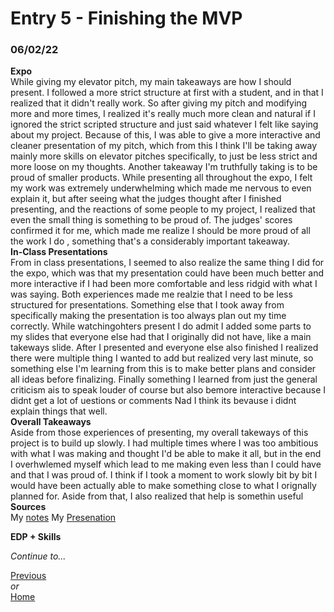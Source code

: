 # Entry 5 - Finishing the MVP
### 06/02/22

**Expo** <br>
While giving my elevator pitch, my main takeaways are how I should present. I followed a more strict structure at first with a student, and in that I realized that it didn't really work. So after giving my pitch and modifying more and more times, I realized it's really much more clean and natural if I ignored the strict scripted structure and just said whatever I felt like saying about my project. Because of this, I was able to give a more interactive and cleaner presentation of my pitch, which from this I think I'll be taking away mainly more skills on elevator pitches specifically, to just be less strict and more loose on my thoughts. Another takeaway I'm truthfully taking is to be proud of smaller products. While presenting all throughout the expo, I felt my work was extremely underwhelming which made me nervous to even explain it, but after seeing what the judges thought after I finished presenting, and the reactions of some people to my project, I realized that even the small thing is something to be proud of. The judges' scores confirmed it for me, which made me realize I should be more proud of all the work I do , something that's a considerably important takeaway. <br>
**In-Class Presentations** <br>
From in class presentations, I seemed to also realize the same thing I did for the expo, which was that my presentation could have been much better and more interactive if I had been more comfortable and less ridgid with what I was saying. Both experiences made me realzie that I need to be less structured for presentations. Something else that I took away from specifically making the presentation is too always plan out my time correctly. While watchingohters present I do admit I added some parts to my slides that everyone else had that I originally did not have, like a main takeways slide. After I presented and everyone else also finished I realized there were multiple thing I wanted to add but realized very last minute, so something else I'm learning from this is to make better plans and consider all ideas before finalizing. Finally something I learned from just the general criticism ais to speak louder of course but also bemore interactive because I didnt get a lot of uestions or comments Nad I think its bevause i didnt explain things that well. <br>
**Overall Takeaways** <br>
Aside from those experiences of presenting, my overall takeways of this project is to build up slowly. I had multiple times where I was too ambitious with what I was making and thought I'd be able to make it all, but in the end I overhwlemed myself which lead to me making even less than I could have and that I was proud of. I think if I took a moment to work slowly bit by bit I would have been actually able to make something close to what I orignally planned for. Aside from that, I also realized that help is somethin useful 
**Sources** <br>
My [notes](https://docs.google.com/document/d/1ysQ1bHoPscjpWNcmhv45FULy5DyMCF_7_O8T3K6cfag/edit)
My [Presenation](https://docs.google.com/presentation/d/1T_dgVq_rFW6QA1h2_MVlgsfxLJv0uY4Mfa60D8lHIU8/edit#slide=id.p) <br>

**EDP + Skills** <br>

*Continue to...* 

[Previous](entry05.md) <br>
*or* <br>
[Home](README.md)
